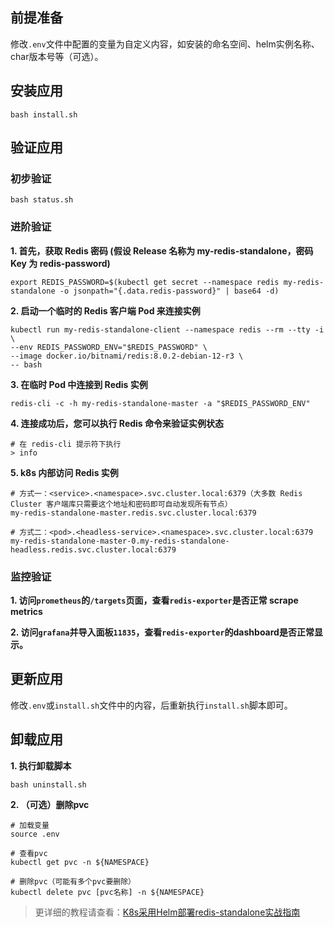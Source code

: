 前提准备
---

修改`.env`文件中配置的变量为自定义内容，如安装的命名空间、helm实例名称、char版本号等（可选）。

安装应用
---

```shell
bash install.sh
```

验证应用
---

### 初步验证

```shell
bash status.sh
```

### 进阶验证

**1. 首先，获取 Redis 密码 (假设 Release 名称为 my-redis-standalone，密码 Key 为 redis-password)**

```shell
export REDIS_PASSWORD=$(kubectl get secret --namespace redis my-redis-standalone -o jsonpath="{.data.redis-password}" | base64 -d)
```
   
**2. 启动一个临时的 Redis 客户端 Pod 来连接实例**

```shell
kubectl run my-redis-standalone-client --namespace redis --rm --tty -i \
--env REDIS_PASSWORD_ENV="$REDIS_PASSWORD" \
--image docker.io/bitnami/redis:8.0.2-debian-12-r3 \
-- bash
```
   
**3. 在临时 Pod 中连接到 Redis 实例**

```shell
redis-cli -c -h my-redis-standalone-master -a "$REDIS_PASSWORD_ENV"
```

**4. 连接成功后，您可以执行 Redis 命令来验证实例状态**

```shell
# 在 redis-cli 提示符下执行
> info
```

**5. k8s 内部访问 Redis 实例**

```shell
# 方式一：<service>.<namespace>.svc.cluster.local:6379（大多数 Redis Cluster 客户端库只需要这个地址和密码即可自动发现所有节点）
my-redis-standalone-master.redis.svc.cluster.local:6379

# 方式二：<pod>.<headless-service>.<namespace>.svc.cluster.local:6379
my-redis-standalone-master-0.my-redis-standalone-headless.redis.svc.cluster.local:6379
```

### 监控验证

**1. 访问`prometheus`的`/targets`页面，查看`redis-exporter`是否正常 scrape metrics**

**2. 访问`grafana`并导入面板`11835`，查看`redis-exporter`的dashboard是否正常显示。**
    

更新应用
---

修改`.env`或`install.sh`文件中的内容，后重新执行`install.sh`脚本即可。

卸载应用
---

**1. 执行卸载脚本**

```shell
bash uninstall.sh
```

**2. （可选）删除pvc**

```shell
# 加载变量
source .env

# 查看pvc
kubectl get pvc -n ${NAMESPACE}

# 删除pvc（可能有多个pvc要删除）
kubectl delete pvc [pvc名称] -n ${NAMESPACE}
```

> 更详细的教程请查看：[K8s采用Helm部署redis-standalone实战指南](https://lbs.wiki/pages/5c36b781/)
